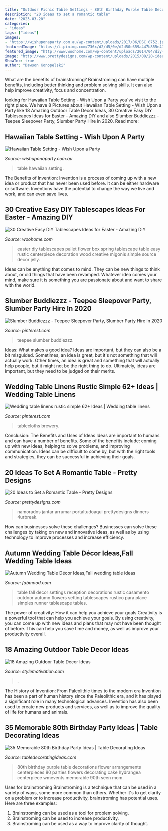 ```yaml
---
title: "Outdoor Picnic Table Settings - 80th Birthday Purple Table Decorations Flower Arrangements Centerpieces 80 Parties Flowers Decorating Cake Hydrangea Centerpiece Wmevents Memorable 90th Seen Mom"
description: "20 ideas to set a romantic table"
date: "2023-03-20"
categories:
- "ideas"
tags: ["ideas"]
images:
- "https://wishuponaparty.com.au/wp-content/uploads/2017/06/DSC_0752.jpg"
featuredImage: "https://i.pinimg.com/736x/d2/d5/0e/d2d50e359a447b855e474567c3a5e8c3.jpg"
featured_image: "http://www.woohome.com/wp-content/uploads/2014/04/diy-easter-Tablescapes-4.jpg"
image: "http://www.prettydesigns.com/wp-content/uploads/2015/08/20-ideas-to-set-a-romantic-table14.jpg"
ShowToc: true
author: "Dawson Konopelski"
---
```



What are the benefits of brainstroming?
Brainstroming can have multiple benefits, including better thinking and problem solving skills. It can also help improve creativity, focus and concentration.

	

		
looking for Hawaiian Table Setting - Wish Upon a Party you've visit to the right place. We have 8 Pictures about Hawaiian Table Setting - Wish Upon a Party like 18 Amazing Outdoor Table Decor Ideas, 30 Creative Easy DIY Tablescapes Ideas for Easter - Amazing DIY and also Slumber Buddiezzz - Teepee Sleepover Party, Slumber Party Hire in 2020. Read more:
		
    
## Hawaiian Table Setting - Wish Upon A Party

<img loading=lazy src="https://wishuponaparty.com.au/wp-content/uploads/2017/06/DSC_0752.jpg" onerror="this.onerror=null;this.src='https://tse1.mm.bing.net/th?id=OIP.Sq5C9BPOBYfxajZRw294kQHaLI&amp;pid=15.1';" alt="Hawaiian Table Setting - Wish Upon a Party">

_Source: wishuponaparty.com.au_

>table hawaiian setting. 

	

The Benefits of Invention:
Invention is a process of coming up with a new idea or product that has never been used before. It can be either hardware or software. Inventions have the potential to change the way we live and work, and can even save lives.

    
## 30 Creative Easy DIY Tablescapes Ideas For Easter - Amazing DIY

<img loading=lazy src="http://www.woohome.com/wp-content/uploads/2014/04/diy-easter-Tablescapes-4.jpg" onerror="this.onerror=null;this.src='https://tse3.mm.bing.net/th?id=OIP.5ipwIpC2gcWLkwMoIzL4hAHaLG&amp;pid=15.1';" alt="30 Creative Easy DIY Tablescapes Ideas for Easter - Amazing DIY">

_Source: woohome.com_

>easter diy tablescapes pallet flower box spring tablescape table easy rustic centerpiece decoration wood creative migonis simple source decor jelly. 

	

Ideas can be anything that comes to mind. They can be new things to think about, or old things that have been revamped. Whatever idea comes your mind, make sure it is something you are passionate about and want to share with the world.

    
## Slumber Buddiezzz - Teepee Sleepover Party, Slumber Party Hire In 2020

<img loading=lazy src="https://i.pinimg.com/736x/19/34/8f/19348fd4338ef532546929eb11cdd149.jpg" onerror="this.onerror=null;this.src='https://tse3.mm.bing.net/th?id=OIP.2iM_QIACxTTttK02p4yjcAHaE8&amp;pid=15.1';" alt="Slumber Buddiezzz - Teepee Sleepover Party, Slumber Party Hire in 2020">

_Source: pinterest.com_

>teepee slumber buddiezzz. 

	

Ideas: What makes a good idea?
Ideas are important, but they can also be a bit misguided. Sometimes, an idea is great, but it's not something that will actually work. Other times, an idea is great and something that will actually help people, but it might not be the right thing to do. Ultimately, ideas are important, but they need to be judged on their merits.

    
## Wedding Table Linens Rustic Simple 62+ Ideas | Wedding Table Linens

<img loading=lazy src="https://i.pinimg.com/736x/d2/d5/0e/d2d50e359a447b855e474567c3a5e8c3.jpg" onerror="this.onerror=null;this.src='https://tse3.mm.bing.net/th?id=OIP.H-LVEgW_Zl12dOlPWYKjrAAAAA&amp;pid=15.1';" alt="Wedding table linens rustic simple 62+ Ideas | Wedding table linens">

_Source: pinterest.com_

>tablecloths brewery. 

	

Conclusion: The Benefits and Uses of Ideas
Ideas are important to humans and can have a number of benefits. Some of the benefits include: coming up with new ideas, helping to solve problems, and improving communication. Ideas can be difficult to come by, but with the right tools and strategies, they can be successful in achieving their goals.

    
## 20 Ideas To Set A Romantic Table - Pretty Designs

<img loading=lazy src="http://www.prettydesigns.com/wp-content/uploads/2015/08/20-ideas-to-set-a-romantic-table14.jpg" onerror="this.onerror=null;this.src='https://tse1.mm.bing.net/th?id=OIP.u6fpKxn34rvVUSubA8kt3QHaLH&amp;pid=15.1';" alt="20 Ideas to Set a Romantic Table - Pretty Designs">

_Source: prettydesigns.com_

>namorados jantar arrumar portaltudoaqui prettydesigns dinners 4urbreak. 

	

How can businesses solve these challenges?
Businesses can solve these challenges by taking on new and innovative ideas, as well as by using technology to improve processes and increase efficiency.

    
## Autumn Wedding Table Décor Ideas,Fall Wedding Table Ideas

<img loading=lazy src="http://www.fabmood.com/wp-content/uploads/2014/11/Autumn-wedding-table-decoration-ideas1.jpg" onerror="this.onerror=null;this.src='https://tse2.mm.bing.net/th?id=OIP.tT6T1fPJgVeNSeTZFmQXAQHaLG&amp;pid=15.1';" alt="Autumn Wedding Table Décor Ideas,Fall wedding table ideas">

_Source: fabmood.com_

>table fall decor settings reception decorations rustic casamento outdoor autumn flowers setting tablescapes rustico para place simples runner tablescape tables. 

	

The power of creativity: How it can help you achieve your goals
Creativity is a powerful tool that can help you achieve your goals. By using creativity, you can come up with new ideas and plans that may not have been thought of before. This can help you save time and money, as well as improve your productivity overall.

    
## 18 Amazing Outdoor Table Decor Ideas

<img loading=lazy src="https://www.stylemotivation.com/wp-content/uploads/2013/10/20-Amazing-Outdoor-Table-Décor-Ideas-17.jpg" onerror="this.onerror=null;this.src='https://tse3.mm.bing.net/th?id=OIP.bc6OYQ14R-_sc_0ndNyENAAAAA&amp;pid=15.1';" alt="18 Amazing Outdoor Table Decor Ideas">

_Source: stylemotivation.com_

>. 

	

The History of Invention: From Paleolithic times to the modern era
Invention has been a part of human history since the Paleolithic era, and it has played a significant role in many technological advances. Invention has also been used to create new products and services, as well as to improve the quality of life for humans and animals.

    
## 35 Memorable 80th Birthday Party Ideas | Table Decorating Ideas

<img loading=lazy src="http://wmevents.com/wp-content/uploads/2013/10/Centerpiece-Detail.jpg" onerror="this.onerror=null;this.src='https://tse3.mm.bing.net/th?id=OIP.XTi6z3nq8yAXIWf5pnOCzwHaLH&amp;pid=15.1';" alt="35 Memorable 80th Birthday Party Ideas | Table Decorating Ideas">

_Source: tabledecoratingideas.com_

>80th birthday purple table decorations flower arrangements centerpieces 80 parties flowers decorating cake hydrangea centerpiece wmevents memorable 90th seen mom. 

	

Uses for brainstroming
Brainstroming is a technique that can be used in a variety of ways, some more common than others. Whether it's to get clarity on a problem or to increase productivity, brainstroming has potential uses. Here are three examples: 

1) Brainstroming can be used as a tool for problem solving.
2) Brainstroming can be used to increase productivity.
3) Brainstroming can be used as a way to improve clarity of thought.

